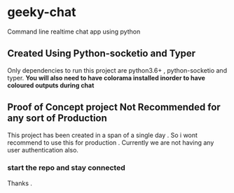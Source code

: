 # geeky-chat
Command line realtime chat app using python

## Created Using Python-socketio and Typer
Only dependencies to run this project are python3.6+ , python-socketio and typer.
**You will also need to have colorama installed inorder to have coloured outputs during chat**

## Proof of Concept project Not Recommended for any sort of Production
This project has been created in a span of a single day . So i wont recommend to use this for production . Currently we are not having any user authentication also.

### start the repo and stay connected
Thanks .
